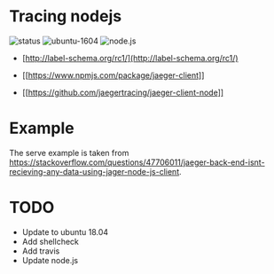 # Tracing nodejs

![status](https://img.shields.io/badge/project_status-active-green.svg)
![ubuntu-1604](https://img.shields.io/badge/ubuntu-16.04-green.svg)
![node.js](https://img.shields.io/badge/node.js-v4.2.6-green.svg)

- [http://label-schema.org/rc1/](http://label-schema.org/rc1/)

- [[https://www.npmjs.com/package/jaeger-client]]
- [[https://github.com/jaegertracing/jaeger-client-node]]

# Example

The serve example is taken from https://stackoverflow.com/questions/47706011/jaeger-back-end-isnt-recieving-any-data-using-jager-node-js-client.

# TODO

- Update to ubuntu 18.04
- Add shellcheck
- Add travis
- Update node.js
